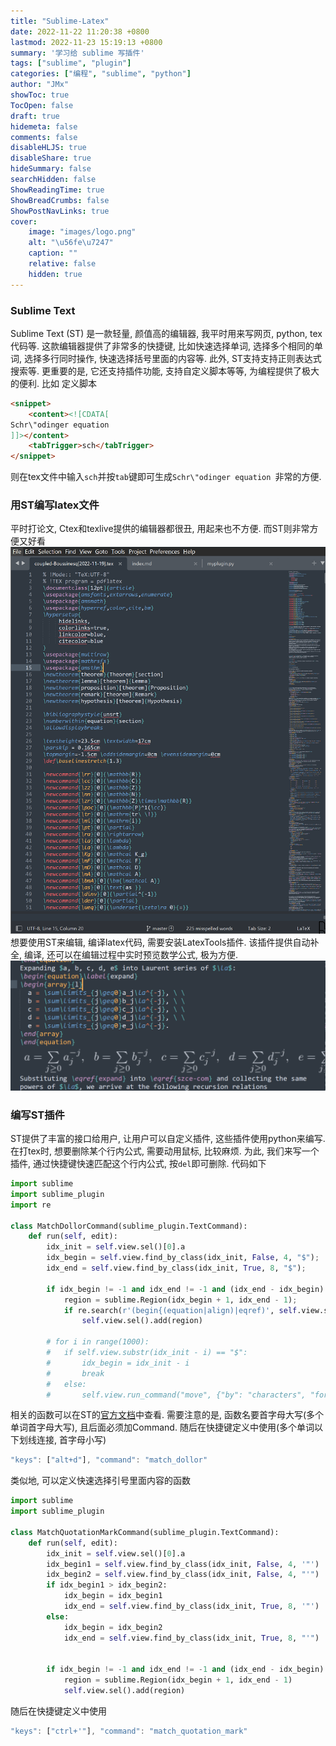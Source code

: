 ```yaml
---
title: "Sublime-Latex"
date: 2022-11-22 11:20:38 +0800
lastmod: 2022-11-23 15:19:13 +0800
summary: '学习给 sublime 写插件'
tags: ["sublime", "plugin"]
categories: ["编程", "sublime", "python"]
author: "JMx"
showToc: true
TocOpen: false
draft: true
hidemeta: false
comments: false
disableHLJS: true 
disableShare: true
hideSummary: false
searchHidden: false
ShowReadingTime: true
ShowBreadCrumbs: false
ShowPostNavLinks: true
cover:
    image: "images/logo.png"  
    alt: "\u56fe\u7247"  
    caption: "" 
    relative: false 
    hidden: true 
---
```

### Sublime Text
Sublime Text (ST) 是一款轻量, 颜值高的编辑器, 我平时用来写网页, python, tex代码等. 这款编辑器提供了非常多的快捷键, 比如快速选择单词, 选择多个相同的单词, 选择多行同时操作, 快速选择括号里面的内容等. 此外, ST支持支持正则表达式搜索等. 
更重要的是, 它还支持插件功能, 支持自定义脚本等等, 为编程提供了极大的便利. 比如
定义脚本
```html
<snippet>
	<content><![CDATA[
Schr\"odinger equation 
]]></content>
	<tabTrigger>sch</tabTrigger>
</snippet>
```
则在tex文件中输入`sch`并按`tab`键即可生成`Schr\"odinger equation `非常的方便.


### 用ST编写latex文件
平时打论文, Ctex和texlive提供的编辑器都很丑, 用起来也不方便. 而ST则非常方便又好看
![](images/sublime-latex.png)
想要使用ST来编辑, 编译latex代码, 需要安装LatexTools插件. 该插件提供自动补全, 编译, 还可以在编辑过程中实时预览数学公式, 极为方便.
![](images/st-latex-preview.png)



### 编写ST插件
ST提供了丰富的接口给用户, 让用户可以自定义插件, 这些插件使用python来编写.
在打tex时, 想要删除某个行内公式, 需要动用鼠标, 比较麻烦. 为此, 我们来写一个插件, 通过快捷键快速匹配这个行内公式, 按`del`即可删除.
代码如下
```python
import sublime
import sublime_plugin
import re

class MatchDollorCommand(sublime_plugin.TextCommand):
	def run(self, edit):
		idx_init = self.view.sel()[0].a
		idx_begin = self.view.find_by_class(idx_init, False, 4, "$");
		idx_end = self.view.find_by_class(idx_init, True, 8, "$");

		if idx_begin != -1 and idx_end != -1 and (idx_end - idx_begin) < 600:
			region = sublime.Region(idx_begin + 1, idx_end - 1);
			if re.search(r'(begin{(equation|align)|eqref)', self.view.substr(region)) == None:
				self.view.sel().add(region)
		
		# for i in range(1000):
		# 	if self.view.substr(idx_init - i) == "$":
		# 		idx_begin = idx_init - i
		# 		break
		# 	else:
		# 		self.view.run_command("move", {"by": "characters", "forward": False})
```
相关的函数可以在ST的[官方文档](https://www.sublimetext.com/docs/api_reference.html)中查看.
需要注意的是, 函数名要首字母大写(多个单词首字母大写), 且后面必须加Command. 
随后在快捷键定义中使用(多个单词以下划线连接, 首字母小写)
```javascript
"keys": ["alt+d"], "command": "match_dollor"
```
类似地, 可以定义快速选择引号里面内容的函数
```python
import sublime
import sublime_plugin

class MatchQuotationMarkCommand(sublime_plugin.TextCommand):
	def run(self, edit):
		idx_init = self.view.sel()[0].a
		idx_begin1 = self.view.find_by_class(idx_init, False, 4, '"')
		idx_begin2 = self.view.find_by_class(idx_init, False, 4, "'")
		if idx_begin1 > idx_begin2:
			idx_begin = idx_begin1
			idx_end = self.view.find_by_class(idx_init, True, 8, '"')
		else:
			idx_begin = idx_begin2
			idx_end = self.view.find_by_class(idx_init, True, 8, "'")

			
		if idx_begin != -1 and idx_end != -1 and (idx_end - idx_begin) < 200:
			region = sublime.Region(idx_begin + 1, idx_end - 1)
			self.view.sel().add(region)		
```
随后在快捷键定义中使用
```javascript
"keys": ["ctrl+'"], "command": "match_quotation_mark"
```